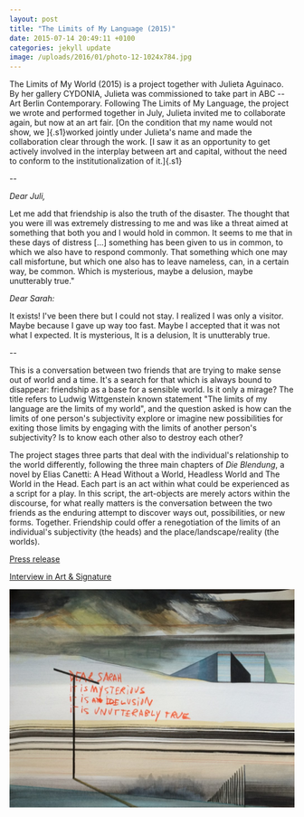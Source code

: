 ```yaml
---
layout: post
title: "The Limits of My Language (2015)"
date: 2015-07-14 20:49:11 +0100
categories: jekyll update
image: /uploads/2016/01/photo-12-1024x784.jpg
---
```


The Limits of My World (2015) is a project together with Julieta Aguinaco. By her gallery CYDONIA, Julieta was commissioned to take part in ABC -- Art Berlin Contemporary. Following The Limits of My Language, the project we wrote and performed together in July, Julieta invited me to collaborate again, but now at an art fair. [On the condition that my name would not show, we ]{.s1}worked jointly under Julieta's name and made the collaboration clear through the work. [I saw it as an opportunity to get actively involved in the interplay between art and capital, without the need to conform to the institutionalization of it.]{.s1}

--

*Dear Juli,*

Let me add that friendship is also the truth of the disaster. The thought that you were ill was extremely distressing to me and was like a threat aimed at something that both you and I would hold in common. It seems to me that in these days of distress [...] something has been given to us in common, to which we also have to respond commonly. That something which one may call misfortune, but which one also has to leave nameless, can, in a certain way, be common. Which is mysterious, maybe a delusion, maybe unutterably true."

*Dear Sarah:*

It exists! I've been there but I could not stay. I realized I was only a visitor. Maybe because I gave up way too fast. Maybe I accepted that it was not what I expected. It is mysterious, It is a delusion, It is unutterably true.

--

This is a conversation between two friends that are trying to make sense out of world and a time. It's a search for that which is always bound to disappear: friendship as a base for a sensible world. Is it only a mirage? The title refers to Ludwig Wittgenstein known statement "The limits of my language are the limits of my world", and the question asked is how can the limits of one person's subjectivity explore or imagine new possibilities for exiting those limits by engaging with the limits of another person's subjectivity? Is to know each other also to destroy each other?

The project stages three parts that deal with the individual's relationship to the world differently, following the three main chapters of *Die Blendung*, a novel by Elias Canetti: A Head Without a World, Headless World and The World in the Head. Each part is an act within what could be experienced as a script for a play. In this script, the art-objects are merely actors within the discourse, for what really matters is the conversation between the two friends as the enduring attempt to discover ways out, possibilities, or new forms. Together. Friendship could offer a renegotiation of the limits of an individual's subjectivity (the heads) and the place/landscape/reality (the worlds).

[Press release](/uploads/2016/01/The-Limits-of-My-World-Press-Release..pdf)

[Interview in Art & Signature](http://www.artandsignature.com/en/blog/2015/12/28/interview-with-julieta-aguinaco-and-sarah-demoen/)

![Act2](/uploads/2016/01/photo-12-1024x784.jpg)
